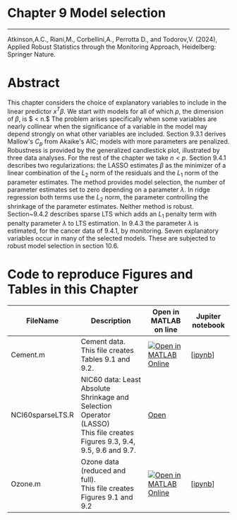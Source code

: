 # Chapter 9 Model selection


---
Atkinson,A.C., Riani,M., Corbellini,A., Perrotta D., and Todorov,V. (2024), Applied Robust Statistics through the Monitoring Approach, Heidelberg: Springer Nature.

# Abstract
 This chapter considers the choice of explanatory variables to include in the linear predictor $x^T\beta$. We start with models for all of which $p$, the dimension of $\beta$, is $ < n.$ The problem arises specifically when some variables are nearly collinear when the significance of a variable in the model may depend strongly on what other  variables are included. Section 9.3.1 derives Mallow's $C_p$  from Akaike's AIC; models with more parameters are penalized. Robustness is provided by the generalized candlestick plot, illustrated by three data analyses. For the rest of the chapter we take $n < p.$
Section 9.4.1 describes two regularizations: the LASSO estimates $\beta$ as the minimizer of a linear combination of the $L_2$ norm of the residuals and the $L_1$ norm of the parameter estimates. The method provides model selection, the number of parameter estimates set to zero depending on a  parameter $\lambda$. In ridge regression both terms use the $L_2$ norm, the parameter controlling the shrinkage of the parameter estimates. Neither method is robust. Section~9.4.2  describes sparse LTS which adds an $L_1$ penalty term with penalty parameter $\lambda$ to  LTS estimation. In 9.4.3 the parameter $\lambda$ is estimated, for the cancer data of 9.4.1, by monitoring. Seven explanatory variables occur in many of the selected models. These are subjected to robust model selection in section 10.6.

# Code to reproduce Figures and Tables in this Chapter




| FileName | Description | Open in MATLAB on line | Jupiter notebook |  |---|---|---|---|  |Cement.m|Cement data.<br/> This file creates Tables 9.1 and 9.2.|[![Open in MATLAB Online](https://www.mathworks.com/images/responsive/global/open-in-matlab-online.svg)](https://matlab.mathworks.com/open/github/v1?repo=UniprJRC/FigMonitoringBook&file=cap9//Cement.m)| [[ipynb](Cement.ipynb)]|NCI60sparseLTS.R|NIC60 data:  Least Absolute Shrinkage and Selection Operator (LASSO)<br/> This file creates Figures 9.3, 9.4, 9.5, 9.6 and 9.7.|[Open](NCI60sparseLTS.R)|Ozone.m|Ozone data (reduced and full).<br/> This file creates Figures 9.1 and 9.2|[![Open in MATLAB Online](https://www.mathworks.com/images/responsive/global/open-in-matlab-online.svg)](https://matlab.mathworks.com/open/github/v1?repo=UniprJRC/FigMonitoringBook&file=cap9//Ozone.m)| [[ipynb](Ozone.ipynb)]